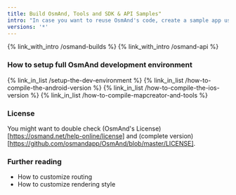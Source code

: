 ```yaml
---
title: Build OsmAnd, Tools and SDK & API Samples"
intro: "In case you want to reuse OsmAnd's code, create a sample app using OsmAnd's API or setup full development environment, this section will guide you through the process."
versions: '*'
---
```

{% link_with_intro /osmand-builds %}
{% link_with_intro /osmand-api %}

### How to setup full OsmAnd development environment
{% link_in_list /setup-the-dev-environment %}
{% link_in_list /how-to-compile-the-android-version %}
{% link_in_list /how-to-compile-the-ios-version %}
{% link_in_list /how-to-compile-mapcreator-and-tools %}

### License
You might want to double check (OsmAnd's License)[https://osmand.net/help-online/license] and (complete version)[https://github.com/osmandapp/OsmAnd/blob/master/LICENSE].

### Further reading
- How to customize routing
- How to customize rendering style